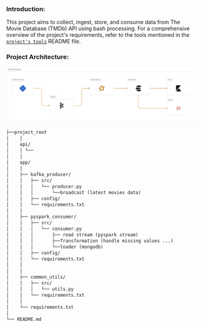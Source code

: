 ### **Introduction:**

This project aims to collect, ingest, store, and consume data from The Movie Database (TMDb) API using bash processing. For a comprehensive overview of the project's requirements, refer to the tools mentioned in the [`project's tools`](https://github.com/yassinessadi/fill-rouge-movies-leans-data/blob/main/docs/project-tools.md) README file.

### **Project Architecture:**

<img src='assets/pipline.png' />

```
├──project_root
│    │
│    api/
│    │ └──
│    │
│    app/
│    │
│    ├── kafka_producer/
│    │   ├── src/
│    │   │   └── producer.py
│    │   │       └──broadcast (latest movies data)
│    │   ├── config/
│    │   └── requirements.txt
│    │
│    ├── pyspark_consumer/
│    │   ├── src/
│    │   │   └── consumer.py
│    │   │       ├── read stream (pyspark stream)
│    │   │       ├──Transformation (handle missing values ...)
│    │   │       └──loader (mongodb)
│    │   ├── config/
│    │   └── requirements.txt
│    │
│    │
│    ├── common_utils/
│    │   ├── src/
│    │   │   └── utils.py
│    │   └── requirements.txt
│    │
│    └── requirements.txt
│
└── README.md
```
